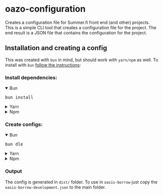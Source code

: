 # oazo-configuration

Creates a configuration file for Summer.fi front end (and other) projects. This is a simple CLI tool that creates a configuration file for the project. The end result is a JSON file that contains the configuration for the project.

## Installation and creating a config

This was created with `bun` in mind, but should work with `yarn/npm` as well. To install with `bun` [follow the instructions](https://bun.sh/docs/installation):

### Install dependencies:

<details open>
  <summary>Bun</summary>
  <pre>bun install</pre>
</details>
<details>
  <summary>Yarn</summary>
  <pre>yarn install</pre>
</details>
<details>
  <summary>Npm</summary>
  <pre>npm install</pre>
</details>

### Create configs:

<details open>
  <summary>Bun</summary>
  <pre>bun dle</pre>
</details>
<details>
  <summary>Yarn</summary>
  <pre>yarn dle</pre>
</details>
<details>
  <summary>Npm</summary>
  <pre>npm run dle</pre>
</details>

### Output

The config is generated in `dist/` folder. To use in `oasis-borrow` just copy the `oasis-borrow-development.json` to the main folder.

